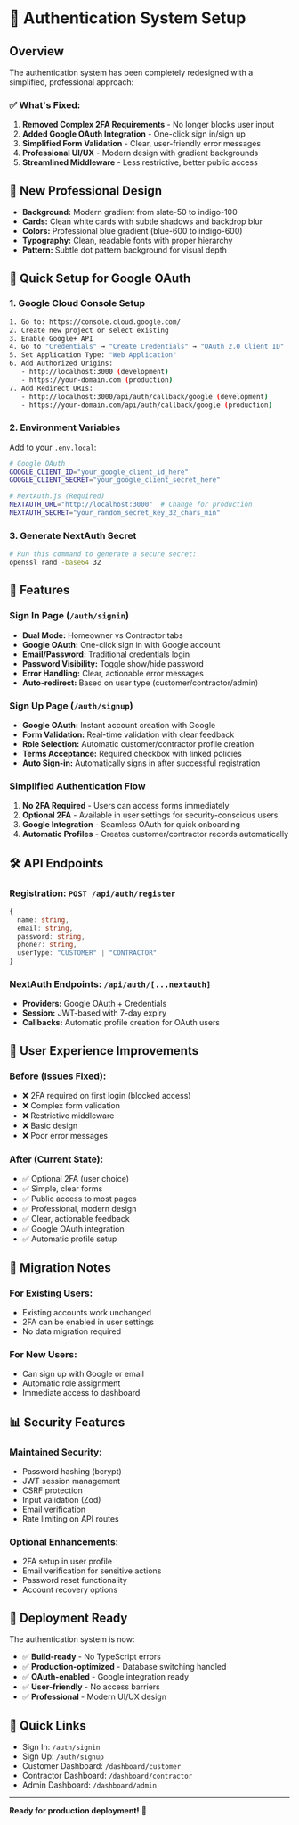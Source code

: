 # 🔐 Authentication System Setup

## Overview
The authentication system has been completely redesigned with a simplified, professional approach:

### ✅ **What's Fixed:**
1. **Removed Complex 2FA Requirements** - No longer blocks user input
2. **Added Google OAuth Integration** - One-click sign in/sign up
3. **Simplified Form Validation** - Clear, user-friendly error messages
4. **Professional UI/UX** - Modern design with gradient backgrounds
5. **Streamlined Middleware** - Less restrictive, better public access

## 🎨 **New Professional Design**
- **Background:** Modern gradient from slate-50 to indigo-100
- **Cards:** Clean white cards with subtle shadows and backdrop blur
- **Colors:** Professional blue gradient (blue-600 to indigo-600)
- **Typography:** Clean, readable fonts with proper hierarchy
- **Pattern:** Subtle dot pattern background for visual depth

## 🚀 **Quick Setup for Google OAuth**

### 1. **Google Cloud Console Setup**
```bash
1. Go to: https://console.cloud.google.com/
2. Create new project or select existing
3. Enable Google+ API
4. Go to "Credentials" → "Create Credentials" → "OAuth 2.0 Client ID"
5. Set Application Type: "Web Application"
6. Add Authorized Origins:
   - http://localhost:3000 (development)
   - https://your-domain.com (production)
7. Add Redirect URIs:
   - http://localhost:3000/api/auth/callback/google (development)
   - https://your-domain.com/api/auth/callback/google (production)
```

### 2. **Environment Variables**
Add to your `.env.local`:
```bash
# Google OAuth
GOOGLE_CLIENT_ID="your_google_client_id_here"
GOOGLE_CLIENT_SECRET="your_google_client_secret_here"

# NextAuth.js (Required)
NEXTAUTH_URL="http://localhost:3000"  # Change for production
NEXTAUTH_SECRET="your_random_secret_key_32_chars_min"
```

### 3. **Generate NextAuth Secret**
```bash
# Run this command to generate a secure secret:
openssl rand -base64 32
```

## 📱 **Features**

### **Sign In Page (`/auth/signin`)**
- **Dual Mode:** Homeowner vs Contractor tabs
- **Google OAuth:** One-click sign in with Google account
- **Email/Password:** Traditional credentials login
- **Password Visibility:** Toggle show/hide password
- **Error Handling:** Clear, actionable error messages
- **Auto-redirect:** Based on user type (customer/contractor/admin)

### **Sign Up Page (`/auth/signup`)**
- **Google OAuth:** Instant account creation with Google
- **Form Validation:** Real-time validation with clear feedback
- **Role Selection:** Automatic customer/contractor profile creation
- **Terms Acceptance:** Required checkbox with linked policies
- **Auto Sign-in:** Automatically signs in after successful registration

### **Simplified Authentication Flow**
1. **No 2FA Required** - Users can access forms immediately
2. **Optional 2FA** - Available in user settings for security-conscious users
3. **Google Integration** - Seamless OAuth for quick onboarding
4. **Automatic Profiles** - Creates customer/contractor records automatically

## 🛠 **API Endpoints**

### **Registration:** `POST /api/auth/register`
```typescript
{
  name: string,
  email: string, 
  password: string,
  phone?: string,
  userType: "CUSTOMER" | "CONTRACTOR"
}
```

### **NextAuth Endpoints:** `/api/auth/[...nextauth]`
- **Providers:** Google OAuth + Credentials
- **Session:** JWT-based with 7-day expiry
- **Callbacks:** Automatic profile creation for OAuth users

## 🎯 **User Experience Improvements**

### **Before (Issues Fixed):**
- ❌ 2FA required on first login (blocked access)
- ❌ Complex form validation
- ❌ Restrictive middleware
- ❌ Basic design
- ❌ Poor error messages

### **After (Current State):**
- ✅ Optional 2FA (user choice)
- ✅ Simple, clear forms
- ✅ Public access to most pages
- ✅ Professional, modern design
- ✅ Clear, actionable feedback
- ✅ Google OAuth integration
- ✅ Automatic profile setup

## 🔄 **Migration Notes**

### **For Existing Users:**
- Existing accounts work unchanged
- 2FA can be enabled in user settings
- No data migration required

### **For New Users:**
- Can sign up with Google or email
- Automatic role assignment
- Immediate access to dashboard

## 📊 **Security Features**

### **Maintained Security:**
- Password hashing (bcrypt)
- JWT session management
- CSRF protection
- Input validation (Zod)
- Email verification
- Rate limiting on API routes

### **Optional Enhancements:**
- 2FA setup in user profile
- Email verification for sensitive actions
- Password reset functionality
- Account recovery options

## 🚀 **Deployment Ready**

The authentication system is now:
- ✅ **Build-ready** - No TypeScript errors
- ✅ **Production-optimized** - Database switching handled
- ✅ **OAuth-enabled** - Google integration ready
- ✅ **User-friendly** - No access barriers
- ✅ **Professional** - Modern UI/UX design

## 🔗 **Quick Links**
- Sign In: `/auth/signin`
- Sign Up: `/auth/signup` 
- Customer Dashboard: `/dashboard/customer`
- Contractor Dashboard: `/dashboard/contractor`
- Admin Dashboard: `/dashboard/admin`

---

**Ready for production deployment!** 🚀
